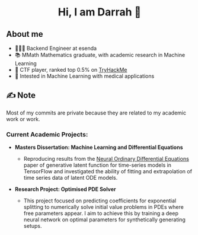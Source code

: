 <div align="center">
  <h1> Hi, I am Darrah 🌱 </h1>
</div> 

## About me 

- 🧑🏻‍💻 Backend Engineer at esenda
- 📚 MMath Mathematics graduate, with academic research in Machine Learning
- 🚩 CTF player, ranked top 0.5% on [TryHackMe](https://tryhackme.com)
- 🤖 Intested in Machine Learning with medical applications

## ✍️ Note

Most of my commits are private because they are related to my academic work or work.

### Current Academic Projects:

- **Masters Dissertation: Machine Learning and Differential Equations**

	 - Reproducing results from the [Neural Ordinary Differential Equations](https://arxiv.org/pdf/1806.07366.pdf) paper of generative latent function for time-series models in TensorFlow and investigated the ability of fitting and extrapolation of time series data of latent ODE models.

- **Research Project: Optimised PDE Solver**

	- This project focused on predicting coefficients for exponential splitting to numerically solve initial value problems in PDEs where free parameters appear. I aim to achieve this by training a deep neural network on optimal parameters for synthetically generating setups.
